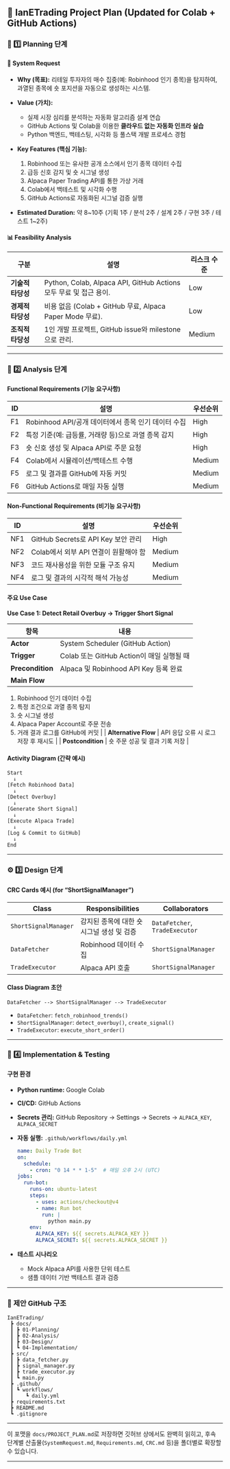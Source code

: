 ## 📘 IanETrading Project Plan (Updated for Colab + GitHub Actions)

### 🧩 1️⃣ Planning 단계

#### 📄 System Request

* **Why (목표):**
  리테일 투자자의 매수 집중(예: Robinhood 인기 종목)을 탐지하여, 과열된 종목에 숏 포지션을 자동으로 생성하는 시스템.

* **Value (가치):**

  * 실제 시장 심리를 분석하는 자동화 알고리즘 설계 연습
  * GitHub Actions 및 Colab을 이용한 **클라우드 없는 자동화 인프라 실습**
  * Python 백엔드, 백테스팅, 시각화 등 풀스택 개발 프로세스 경험

* **Key Features (핵심 기능):**

  1. Robinhood 또는 유사한 공개 소스에서 인기 종목 데이터 수집
  2. 급등 신호 감지 및 숏 시그널 생성
  3. Alpaca Paper Trading API를 통한 가상 거래
  4. Colab에서 백테스트 및 시각화 수행
  5. GitHub Actions로 자동화된 시그널 검증 실행

* **Estimated Duration:**
  약 8~10주
  (기획 1주 / 분석 2주 / 설계 2주 / 구현 3주 / 테스트 1~2주)

#### 📊 Feasibility Analysis

| 구분          | 설명                                                       | 리스크 수준 |
| ----------- | -------------------------------------------------------- | ------ |
| **기술적 타당성** | Python, Colab, Alpaca API, GitHub Actions 모두 무료 및 접근 용이. | Low    |
| **경제적 타당성** | 비용 없음 (Colab + GitHub 무료, Alpaca Paper Mode 무료).         | Low    |
| **조직적 타당성** | 1인 개발 프로젝트, GitHub issue와 milestone으로 관리.                | Medium |

---

### 🧠 2️⃣ Analysis 단계

#### Functional Requirements (기능 요구사항)

| ID | 설명                                  | 우선순위   |
| -- | ----------------------------------- | ------ |
| F1 | Robinhood API/공개 데이터에서 종목 인기 데이터 수집 | High   |
| F2 | 특정 기준(예: 급등률, 거래량 등)으로 과열 종목 감지     | High   |
| F3 | 숏 신호 생성 및 Alpaca API로 주문 요청         | High   |
| F4 | Colab에서 시뮬레이션/백테스트 수행               | Medium |
| F5 | 로그 및 결과를 GitHub에 자동 커밋              | Medium |
| F6 | GitHub Actions로 매일 자동 실행            | Medium |

#### Non-Functional Requirements (비기능 요구사항)

| ID  | 설명                            | 우선순위   |
| --- | ----------------------------- | ------ |
| NF1 | GitHub Secrets로 API Key 보안 관리 | High   |
| NF2 | Colab에서 외부 API 연결이 원활해야 함     | Medium |
| NF3 | 코드 재사용성을 위한 모듈 구조 유지          | Medium |
| NF4 | 로그 및 결과의 시각적 해석 가능성           | Medium |

#### 주요 Use Case

**Use Case 1: Detect Retail Overbuy → Trigger Short Signal**

| 항목               | 내용                               |
| ---------------- | -------------------------------- |
| **Actor**        | System Scheduler (GitHub Action) |
| **Trigger**      | Colab 또는 GitHub Action이 매일 실행될 때 |
| **Precondition** | Alpaca 및 Robinhood API Key 등록 완료 |
| **Main Flow**    |                                  |

1. Robinhood 인기 데이터 수집
2. 특정 조건으로 과열 종목 탐지
3. 숏 시그널 생성
4. Alpaca Paper Account로 주문 전송
5. 거래 결과 로그를 GitHub에 커밋 |
   | **Alternative Flow** | API 응답 오류 시 로그 저장 후 재시도 |
   | **Postcondition** | 숏 주문 성공 및 결과 기록 저장 |

#### Activity Diagram (간략 예시)

```
Start
  ↓
[Fetch Robinhood Data]
  ↓
[Detect Overbuy]
  ↓
[Generate Short Signal]
  ↓
[Execute Alpaca Trade]
  ↓
[Log & Commit to GitHub]
  ↓
End
```

---

### ⚙️ 3️⃣ Design 단계

#### CRC Cards 예시 (for “ShortSignalManager”)

| **Class**            | **Responsibilities**     | **Collaborators**              |
| -------------------- | ------------------------ | ------------------------------ |
| `ShortSignalManager` | 감지된 종목에 대한 숏 시그널 생성 및 검증 | `DataFetcher`, `TradeExecutor` |
| `DataFetcher`        | Robinhood 데이터 수집         | `ShortSignalManager`           |
| `TradeExecutor`      | Alpaca API 호출            | `ShortSignalManager`           |

#### Class Diagram 초안

```
DataFetcher --> ShortSignalManager --> TradeExecutor
```

* `DataFetcher`: `fetch_robinhood_trends()`
* `ShortSignalManager`: `detect_overbuy()`, `create_signal()`
* `TradeExecutor`: `execute_short_order()`

---

### 🧪 4️⃣ Implementation & Testing

#### 구현 환경

* **Python runtime:** Google Colab
* **CI/CD:** GitHub Actions
* **Secrets 관리:** GitHub Repository → Settings → Secrets → `ALPACA_KEY`, `ALPACA_SECRET`
* **자동 실행:** `.github/workflows/daily.yml`

  ```yaml
  name: Daily Trade Bot
  on:
    schedule:
      - cron: "0 14 * * 1-5"  # 매일 오후 2시 (UTC)
  jobs:
    run-bot:
      runs-on: ubuntu-latest
      steps:
        - uses: actions/checkout@v4
        - name: Run bot
          run: |
            python main.py
      env:
        ALPACA_KEY: ${{ secrets.ALPACA_KEY }}
        ALPACA_SECRET: ${{ secrets.ALPACA_SECRET }}
  ```
* **테스트 시나리오**

  * Mock Alpaca API를 사용한 단위 테스트
  * 샘플 데이터 기반 백테스트 결과 검증

---

### 📁 제안 GitHub 구조

```
IanETrading/
 ┣ docs/
 ┃ ┣ 01-Planning/
 ┃ ┣ 02-Analysis/
 ┃ ┣ 03-Design/
 ┃ ┗ 04-Implementation/
 ┣ src/
 ┃ ┣ data_fetcher.py
 ┃ ┣ signal_manager.py
 ┃ ┣ trade_executor.py
 ┃ ┗ main.py
 ┣ .github/
 ┃ ┗ workflows/
 ┃    ┗ daily.yml
 ┣ requirements.txt
 ┣ README.md
 ┗ .gitignore
```

---

이 포맷을 `docs/PROJECT_PLAN.md`로 저장하면 깃허브 상에서도 완벽히 읽히고,
후속 단계별 산출물(`SystemRequest.md`, `Requirements.md`, `CRC.md` 등)을 폴더별로 확장할 수 있습니다.

---
